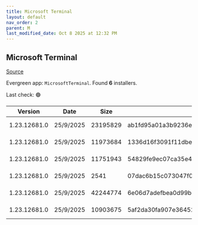 ```yaml
---
title: Microsoft Terminal
layout: default
nav_order: 2
parent: M
last_modified_date: Oct 8 2025 at 12:32 PM
---
```


## Microsoft Terminal

[Source](https://github.com/microsoft/terminal/)

Evergreen app: `MicrosoftTerminal`. Found **6** installers.

Last check: 🟢

| Version      | Date      | Size     | Sha256                                                           | Architecture | InstallerType | Type       | URI                                                                                                                                                                                                                                                                                                                                    |
| ------------ | --------- | -------- | ---------------------------------------------------------------- | ------------ | ------------- | ---------- | -------------------------------------------------------------------------------------------------------------------------------------------------------------------------------------------------------------------------------------------------------------------------------------------------------------------------------------- |
| 1.23.12681.0 | 25/9/2025 | 23195829 | ab1fd95a01a3b9236eb7088ffa8b843159e7fa825b255d0e0e031f8183f02cbe | x86          | Minimal       | msixbundle | [https://github.com/microsoft/terminal/releases/download/v1.23.12681.0/Microsoft.WindowsTerminal_1.23.12681.0_8wekyb3d8bbwe.msixbundle](https://github.com/microsoft/terminal/releases/download/v1.23.12681.0/Microsoft.WindowsTerminal_1.23.12681.0_8wekyb3d8bbwe.msixbundle)                                                         |
| 1.23.12681.0 | 25/9/2025 | 11973684 | 1336d16f3091f11dbed202375a5318c2ccc92591859e5653173bcaa3687af5bd | ARM64        | Minimal       | zip        | [https://github.com/microsoft/terminal/releases/download/v1.23.12681.0/Microsoft.WindowsTerminal_1.23.12681.0_arm64.zip](https://github.com/microsoft/terminal/releases/download/v1.23.12681.0/Microsoft.WindowsTerminal_1.23.12681.0_arm64.zip)                                                                                       |
| 1.23.12681.0 | 25/9/2025 | 11751943 | 54829fe9ec07ca35e40b80a1aefda582d1a16619a4197cad13142d656075bb2b | x64          | Minimal       | zip        | [https://github.com/microsoft/terminal/releases/download/v1.23.12681.0/Microsoft.WindowsTerminal_1.23.12681.0_x64.zip](https://github.com/microsoft/terminal/releases/download/v1.23.12681.0/Microsoft.WindowsTerminal_1.23.12681.0_x64.zip)                                                                                           |
| 1.23.12681.0 | 25/9/2025 | 2541     | 07dac6b15c073047f0c784c777fb2ca75e4e6f7854b83286d5524f9d387da2b0 | x86          | Minimal       | zip        | [https://github.com/microsoft/terminal/releases/download/v1.23.12681.0/GroupPolicyTemplates_1.23.12681.0.zip](https://github.com/microsoft/terminal/releases/download/v1.23.12681.0/GroupPolicyTemplates_1.23.12681.0.zip)                                                                                                             |
| 1.23.12681.0 | 25/9/2025 | 42244774 | 6e06d7adefbea0d99bd948849f2510d5632fbc48ad61ead455f7a70535420d4c | x86          | Minimal       | zip        | [https://github.com/microsoft/terminal/releases/download/v1.23.12681.0/Microsoft.WindowsTerminal_1.23.12681.0_8wekyb3d8bbwe.msixbundle_Windows10_PreinstallKit.zip](https://github.com/microsoft/terminal/releases/download/v1.23.12681.0/Microsoft.WindowsTerminal_1.23.12681.0_8wekyb3d8bbwe.msixbundle_Windows10_PreinstallKit.zip) |
| 1.23.12681.0 | 25/9/2025 | 10903675 | 5af2da30fa907e364522b8fddeea7a388280db19b20781de01f0908431e874dc | x86          | Minimal       | zip        | [https://github.com/microsoft/terminal/releases/download/v1.23.12681.0/Microsoft.WindowsTerminal_1.23.12681.0_x86.zip](https://github.com/microsoft/terminal/releases/download/v1.23.12681.0/Microsoft.WindowsTerminal_1.23.12681.0_x86.zip)                                                                                           |
